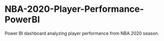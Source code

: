 # NBA-2020-Player-Performance-PowerBI
Power BI dashboard analyzing player performance from NBA 2020 season.
